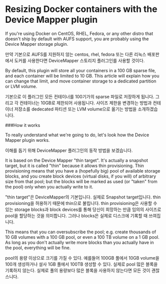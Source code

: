 Resizing Docker containers with the Device Mapper plugin
========================================================

If you're using Docker on CentOS, RHEL, Fedora, or any other distro that doesn't ship by default with AUFS support, you are probably using the Device Mapper storage plugin. 

만약 기본으로 AUFS를 지원하지 않는 centos, rhel, fedora 또는 다른 리눅스 배포판에서 도커를 사용한다면 DeviceMapper 스토리지 플러그인를 사용할 것이다.  

By default, this plugin will store all your containers in a 100 GB sparse file, and each container will be limited to 10 GB. This article will explain how you can change that limit, and move container storage to a dedicated partition or LVM volume.

기본으로 이 플러그인 모든 컨테이너를 100기가의 sparse 파일로 저장하게 됩니다. 그리고 각 컨테이너는 10GB로 제한되어 사용됩니다. 사이즈 제한을 변경하는 방법과 컨테이너 저장소를 dedecated 파티션 또는 LVM volume으로 옮기는 방법을 소개하겠습니다.


###How it works

To really understand what we're going to do, let's look how the Device Mapper plugin works.

이해를 돕기 위해 DeviceMapper 플러그인의 동작 방법을 보겠습니다.

It is based on the Device Mapper "thin target". It's actually a snapshot target, but it is called "thin" because it allows thin provisioning. Thin provisioning means that you have a (hopefully big) pool of available storage blocks, and you create block devices (virtual disks, if you will) of arbitrary size from that pool; but the blocks will be marked as used (or "taken" from the pool) only when you actually write to it.

"thin target"은 DeviceMapper의 기본입니다. 실제로 Snapshot target입니다. thin provisioning을 허용하기 때문에 thin으로 불립니다. thin provisioning은 사용할 수 있는 storage blocks과 block devices를 통해 당신이 희망하는 만큼 임의의 사이즈로 pool을 할당하는 것을 의미합니다. 그러나 blocks은 실제로 디스크에 기록할 때 쓰여집니다.  

This means that you can oversubscribe the pool; e.g. create thousands of 10 GB volumes with a 100 GB pool, or even a 100 TB volume on a 1 GB pool. As long as you don't actually write more blocks than you actually have in the pool, everything will be fine.

pool의 용량 이상으로 크기를 가질 수 있다. 예를들어 100GB 풀에서 10GB volume을 100개 생성하거나 설사 1GB 풀에서 100TB 생성할 수 있다. 실제로 pool 많은 블록을 기록하지 않는다. 실제로 풀의 용량보다 많은 블록을 사용하지 않는다면 모든 것이 괜찮스니다.
